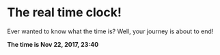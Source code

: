 # The real time clock!

Ever wanted to know what the time is? Well, your journey is about to end!

**The time is Nov 22, 2017, 23:40**